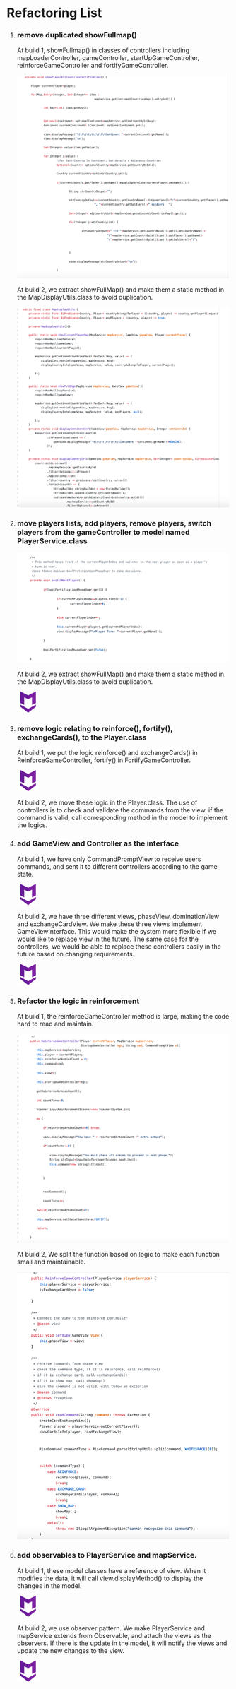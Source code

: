 # Refactoring List

1. ### remove duplicated showFullmap()  
    At build 1, showFullmap() in classes of controllers including mapLoaderController, gameController, startUpGameController, reinforceGameController and fortifyGameController.

    ![alt text](https://github.com/Nithish58/RISC/blob/master/images/build1/showPlayerAllCountriesFortification().png "showPlayer()")

    At build 2, we extract showFullMap() and make them a static method in the MapDisplayUtils.class to avoid duplication. 

    ![alt text](https://github.com/Nithish58/RISC/blob/master/images/build2/showMap().png "showPlayer()")


2. ### move players lists, add players, remove players, switch players from the gameController to model named PlayerService.class 
    ![alt text](https://github.com/Nithish58/RISC/blob/master/images/build1/switchPlayers().png "switch player")

    At build 2, we extract showFullMap() and make them a static method in the MapDisplayUtils.class to avoid duplication. 

    ![alt text](https://github.com/adam-p/markdown-here/raw/master/src/common/images/icon48.png "build two")


3. ### remove logic relating to reinforce(), fortify(), exchangeCards(), to the Player.class 
   At build 1, we put the logic reinforce() and exchangeCards() in ReinforceGameController, fortify() in FortifyGameController.   

    ![alt text](https://github.com/adam-p/markdown-here/raw/master/src/common/images/icon48.png "build one")

    At build 2, we move these logic in the Player.class. The use of controllers is to check and validate the commands from the view. if the command is valid, call corresponding method in the model to implement the logics. 


4.  ### add GameView and Controller as the interface
    At build 1, we have only CommandPromptView to receive users commands, and sent it to different controllers according to the game state. 

    ![alt text](https://github.com/adam-p/markdown-here/raw/master/src/common/images/icon48.png "build one")

    At build 2, we have three different views, phaseView, dominationView and exchangeCardView. We make these three views implement GameViewInterface. This would make the system more flexible if we would like to replace view in the future. The same case for the controllers, we would be able to replace these controllers easily in the future based on changing requirements. 

     ![alt text](https://github.com/adam-p/markdown-here/raw/master/src/common/images/icon48.png "build one")

5. ### Refactor the logic in reinforcement
   At build 1, the reinforceGameController method is large, making the code hard to read and maintain. 

   ![alt text](https://github.com/Nithish58/RISC/blob/master/images/build1/reinforce()%20build1.png "reinforce build 1")

    At build 2, We split the function based on logic to make each function small and maintainable. 

    ![alt text](https://github.com/Nithish58/RISC/blob/master/images/build2/reinforceRefactoring.png "reinforce build 2")


6. ### add observables to PlayerService and mapService.  
   At build 1, these model classes have a reference of view. When it modifies the data, it will call view.displayMethod() to display the changes in the model. 


   ![alt text](https://github.com/adam-p/markdown-here/raw/master/src/common/images/icon48.png "build one")


    At build 2, we use observer pattern. We make PlayerService and mapService extends from Observable, and attach the views as the observers. If there is the update in the model, it will notify the views and update the new changes to the view. 

    ![alt text](https://github.com/adam-p/markdown-here/raw/master/src/common/images/icon48.png "build one")
